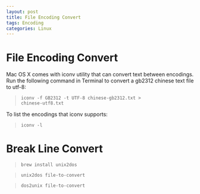```yaml
---
layout: post
title: File Encoding Convert
tags: Encoding
categories: Linux
---
```


# File Encoding Convert
Mac OS X comes with iconv utility that can convert text between encodings. 
Run the following command in Terminal to convert a gb2312 chinese text file to utf-8:

><code>iconv -f GB2312 -t UTF-8 chinese-gb2312.txt > chinese-utf8.txt</code>

To list the encodings that iconv supports:

><code>iconv -l</code>

# Break Line Convert

><code>brew install unix2dos</code>

><code>unix2dos file-to-convert</code>

><code>dos2unix file-to-convert</code>
